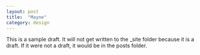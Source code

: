 ```yaml
---
layout: post
title:  "Mayne"
category: design
---
```


This is a sample draft. It will not get written to the _site folder because it is a draft. If it were not a draft, it would be in the posts folder. 